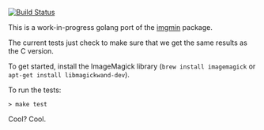 [![Build Status](https://travis-ci.org/csinchok/imgmin-go.png?branch=master)](https://travis-ci.org/csinchok/imgmin-go)

This is a work-in-progress golang port of the [imgmin](https://github.com/rflynn/imgmin/) package.

The current tests just check to make sure that we get the same results as the C version.

To get started, install the ImageMagick library (`brew install imagemagick` or `apt-get install libmagickwand-dev`).

To run the tests:

    > make test

Cool? Cool.